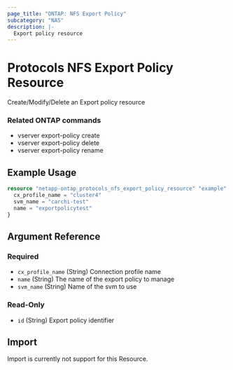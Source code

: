 ```yaml
---
page_title: "ONTAP: NFS Export Policy"
subcategory: "NAS"
description: |-
  Export policy resource
---
```

# Protocols NFS Export Policy Resource

Create/Modify/Delete an Export policy resource

### Related ONTAP commands
* vserver export-policy create
* vserver export-policy delete
* vserver export-policy rename

## Example Usage

```terraform
resource "netapp-ontap_protocols_nfs_export_policy_resource" "example" {
  cx_profile_name = "cluster4"
  svm_name = "carchi-test"
  name = "exportpolicytest"
}
``````

<!-- schema generated by tfplugindocs -->
## Argument Reference

### Required

- `cx_profile_name` (String) Connection profile name
- `name` (String) The name of the export policy to manage
- `svm_name` (String) Name of the svm to use

### Read-Only

- `id` (String) Export policy identifier


## Import 
Import is currently not support for this Resource.